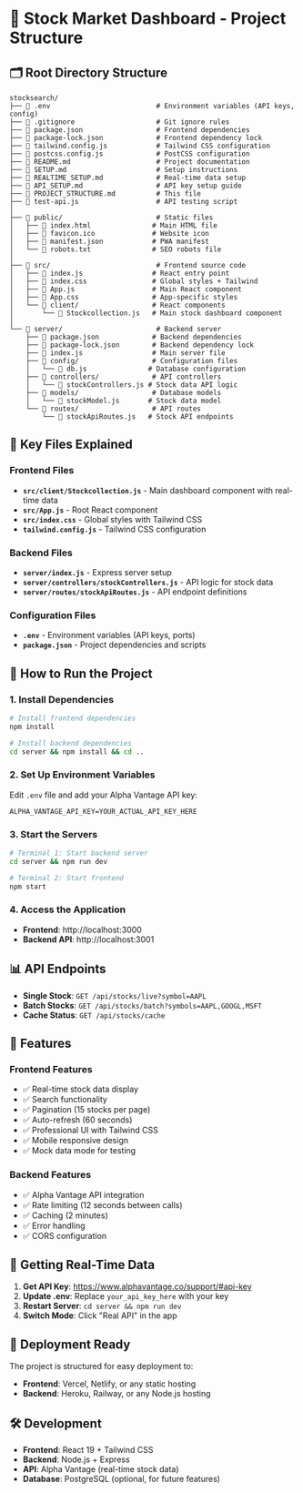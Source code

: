 # 📁 Stock Market Dashboard - Project Structure

## 🗂️ Root Directory Structure

```
stocksearch/
├── 📄 .env                          # Environment variables (API keys, config)
├── 📄 .gitignore                    # Git ignore rules
├── 📄 package.json                  # Frontend dependencies
├── 📄 package-lock.json             # Frontend dependency lock
├── 📄 tailwind.config.js            # Tailwind CSS configuration
├── 📄 postcss.config.js             # PostCSS configuration
├── 📄 README.md                     # Project documentation
├── 📄 SETUP.md                      # Setup instructions
├── 📄 REALTIME_SETUP.md             # Real-time data setup
├── 📄 API_SETUP.md                  # API key setup guide
├── 📄 PROJECT_STRUCTURE.md          # This file
├── 📄 test-api.js                   # API testing script
│
├── 📁 public/                       # Static files
│   ├── 📄 index.html               # Main HTML file
│   ├── 📄 favicon.ico              # Website icon
│   ├── 📄 manifest.json            # PWA manifest
│   └── 📄 robots.txt               # SEO robots file
│
├── 📁 src/                          # Frontend source code
│   ├── 📄 index.js                 # React entry point
│   ├── 📄 index.css                # Global styles + Tailwind
│   ├── 📄 App.js                   # Main React component
│   ├── 📄 App.css                  # App-specific styles
│   └── 📁 client/                  # React components
│       └── 📄 Stockcollection.js   # Main stock dashboard component
│
└── 📁 server/                       # Backend server
    ├── 📄 package.json             # Backend dependencies
    ├── 📄 package-lock.json        # Backend dependency lock
    ├── 📄 index.js                 # Main server file
    ├── 📁 config/                  # Configuration files
    │   └── 📄 db.js               # Database configuration
    ├── 📁 controllers/             # API controllers
    │   └── 📄 stockControllers.js # Stock data API logic
    ├── 📁 models/                  # Database models
    │   └── 📄 stockModel.js       # Stock data model
    └── 📁 routes/                  # API routes
        └── 📄 stockApiRoutes.js   # Stock API endpoints
```

## 🔧 Key Files Explained

### Frontend Files
- **`src/client/Stockcollection.js`** - Main dashboard component with real-time data
- **`src/App.js`** - Root React component
- **`src/index.css`** - Global styles with Tailwind CSS
- **`tailwind.config.js`** - Tailwind CSS configuration

### Backend Files
- **`server/index.js`** - Express server setup
- **`server/controllers/stockControllers.js`** - API logic for stock data
- **`server/routes/stockApiRoutes.js`** - API endpoint definitions

### Configuration Files
- **`.env`** - Environment variables (API keys, ports)
- **`package.json`** - Project dependencies and scripts

## 🚀 How to Run the Project

### 1. Install Dependencies
```bash
# Install frontend dependencies
npm install

# Install backend dependencies
cd server && npm install && cd ..
```

### 2. Set Up Environment Variables
Edit `.env` file and add your Alpha Vantage API key:
```env
ALPHA_VANTAGE_API_KEY=YOUR_ACTUAL_API_KEY_HERE
```

### 3. Start the Servers
```bash
# Terminal 1: Start backend server
cd server && npm run dev

# Terminal 2: Start frontend
npm start
```

### 4. Access the Application
- **Frontend**: http://localhost:3000
- **Backend API**: http://localhost:3001

## 📊 API Endpoints

- **Single Stock**: `GET /api/stocks/live?symbol=AAPL`
- **Batch Stocks**: `GET /api/stocks/batch?symbols=AAPL,GOOGL,MSFT`
- **Cache Status**: `GET /api/stocks/cache`

## 🎯 Features

### Frontend Features
- ✅ Real-time stock data display
- ✅ Search functionality
- ✅ Pagination (15 stocks per page)
- ✅ Auto-refresh (60 seconds)
- ✅ Professional UI with Tailwind CSS
- ✅ Mobile responsive design
- ✅ Mock data mode for testing

### Backend Features
- ✅ Alpha Vantage API integration
- ✅ Rate limiting (12 seconds between calls)
- ✅ Caching (2 minutes)
- ✅ Error handling
- ✅ CORS configuration

## 🔑 Getting Real-Time Data

1. **Get API Key**: https://www.alphavantage.co/support/#api-key
2. **Update .env**: Replace `your_api_key_here` with your key
3. **Restart Server**: `cd server && npm run dev`
4. **Switch Mode**: Click "Real API" in the app

## 📱 Deployment Ready

The project is structured for easy deployment to:
- **Frontend**: Vercel, Netlify, or any static hosting
- **Backend**: Heroku, Railway, or any Node.js hosting

## 🛠️ Development

- **Frontend**: React 19 + Tailwind CSS
- **Backend**: Node.js + Express
- **API**: Alpha Vantage (real-time stock data)
- **Database**: PostgreSQL (optional, for future features) 